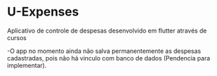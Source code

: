 # U-Expenses
Aplicativo de controle de despesas desenvolvido em flutter através de cursos

-O app no momento ainda não salva permanentemente as despesas cadastradas, pois não há vinculo com banco de dados (Pendencia para implementar).
